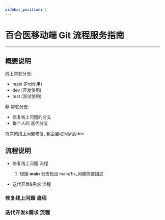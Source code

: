 ```yaml
---
sidebar_position: 1
---
```



# 百合医移动端 Git 流程服务指南
--- 

## 概要说明
线上常驻分支:
- main (Prd作用)
- dev  (开发使用)
- test (测试使用)

非 常驻分支:
- 修复线上问题的分支
- 每个人的 迭代分支 

每次的线上问题修复, 都会自动同步到dev 

## 流程说明

- 修复线上问题 流程
    1. 根据 **main** 分支检出 main/fix_问题简要描述

- 迭代开发&需求 流程

### 修复线上问题 流程

### 迭代开发&需求 流程
